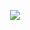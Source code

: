 <p align="center">
  <img src="https://avatars.githubusercontent.com/u/158288961?s=400&v=4" />
</p>

